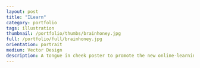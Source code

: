 ```yaml
---
layout: post
title: "ILearn"
category: portfolio
tags: illustration
thumbnail: /portfolio/thumbs/brainhoney.jpg
full: /portfolio/full/brainhoney.jpg
orientation: portrait
medium: Vector Design
description: A tongue in cheek poster to promote the new online-learning site for our school, BYU Idaho. The system has used the Brainhoney management system for years, and moving away from it has been greeting by cheers from the student body. The poster wasn't used, which was a crying shame.
---
```

